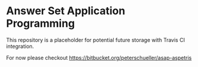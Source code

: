 # Answer Set Application Programming

This repository is a placeholder for potential future storage with Travis CI integration.

For now please checkout https://bitbucket.org/peterschueller/asap-aspetris
